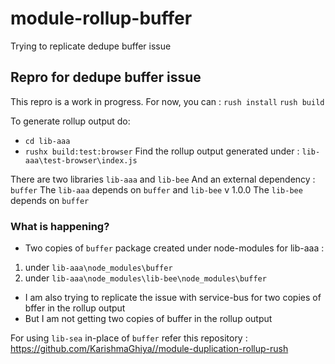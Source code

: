 # module-rollup-buffer
Trying to replicate dedupe buffer issue

## Repro for dedupe buffer issue
This repro is a work in progress. For now, you can :
`rush install`
`rush build`

To generate rollup output do:
- `cd lib-aaa` 
- `rushx build:test:browser`
Find the rollup output generated under : `lib-aaa\test-browser\index.js`

There are two libraries `lib-aaa` and `lib-bee` 
And an external dependency : `buffer`
The `lib-aaa`  depends on `buffer` and `lib-bee` v 1.0.0 
The `lib-bee` depends on `buffer`

### What is happening?
- Two copies of `buffer` package created under node-modules for lib-aaa :
1. under `lib-aaa\node_modules\buffer`
2. under `lib-aaa\node_modules\lib-bee\node_modules\buffer`

- I am also trying to replicate the issue with service-bus for two copies of bffer in the rollup output
- But I am not getting two copies of buffer in the rollup output

For using `lib-sea` in-place of `buffer` refer this repository : https://github.com/KarishmaGhiya//module-duplication-rollup-rush